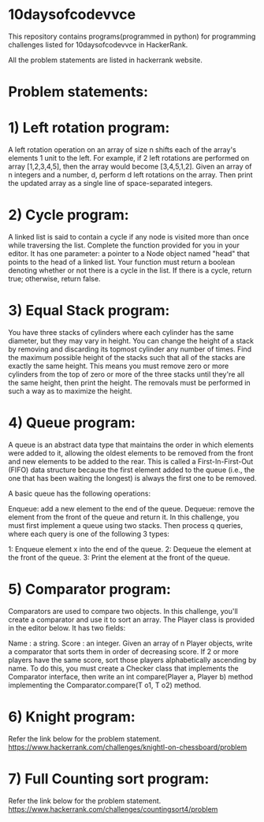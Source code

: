 # 10daysofcodevvce
This repository contains programs(programmed in python) for programming challenges listed for 10daysofcodevvce in HackerRank.

All the problem statements are listed in hackerrank website.

# Problem statements:

# 1) Left rotation program:
A left rotation operation on an array of size n shifts each of the array's elements 1 unit to the left. For example, if 2 left rotations are performed on array [1,2,3,4,5], then the array would become [3,4,5,1,2].
Given an array of n integers and a number, d, perform d left rotations on the array. Then print the updated array as a single line of space-separated integers.

# 2) Cycle program: 
A linked list is said to contain a cycle if any node is visited more than once while traversing the list.
Complete the function provided for you in your editor. It has one parameter: a pointer to a Node object named "head" that points to the head of a linked list. Your function must return a boolean denoting whether or not there is a cycle in the list. If there is a cycle, return true; otherwise, return false.

# 3) Equal Stack program:
You have three stacks of cylinders where each cylinder has the same diameter, but they may vary in height. You can change the height of a stack by removing and discarding its topmost cylinder any number of times.
Find the maximum possible height of the stacks such that all of the stacks are exactly the same height. This means you must remove zero or more cylinders from the top of zero or more of the three stacks until they're all the same height, then print the height. The removals must be performed in such a way as to maximize the height.

# 4) Queue program:
A queue is an abstract data type that maintains the order in which elements were added to it, allowing the oldest elements to be removed from the front and new elements to be added to the rear. This is called a First-In-First-Out (FIFO) data structure because the first element added to the queue (i.e., the one that has been waiting the longest) is always the first one to be removed.

 A basic queue has the following operations:

 Enqueue: add a new element to the end of the queue.
 Dequeue: remove the element from the front of the queue and return it.
 In this challenge, you must first implement a queue using two stacks. Then process q queries, where each query is one of the following 3 types:

 1: Enqueue element x into the end of the queue.
 2: Dequeue the element at the front of the queue.
 3: Print the element at the front of the queue.

 # 5) Comparator program:
 Comparators are used to compare two objects. In this challenge, you'll create a comparator and use it to sort an array. The Player class is provided in the editor below. It has two fields:

 Name : a string.
 Score : an integer.
 Given an array of n Player objects, write a comparator that sorts them in order of decreasing score. If 2 or more players have the same score, sort those players         alphabetically ascending by name. To do this, you must create a Checker class that implements the Comparator interface, then write an int compare(Player a, Player b) method    implementing the Comparator.compare(T o1, T o2) method. 
 
 # 6) Knight program:
 Refer the link below for the problem statement.
 https://www.hackerrank.com/challenges/knightl-on-chessboard/problem
 
 # 7) Full Counting sort program:
 Refer the link below for the problem statement.
 https://www.hackerrank.com/challenges/countingsort4/problem
